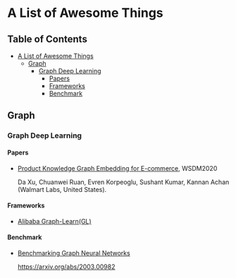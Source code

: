 # A List of Awesome Things

## Table of Contents
<!-- TOC depthFrom:1 depthTo:6 withLinks:1 updateOnSave:1 orderedList:0 -->

- [A List of Awesome Things](#a-list-of-awesome-things)
	- [Graph](#graph)
		- [Graph Deep Learning](#graph-deep-learning)
			- [Papers](#papers)
			- [Frameworks](#frameworks)
			- [Benchmark](#benchmark)

<!-- /TOC -->

## Graph

### Graph Deep Learning

#### Papers

- [Product Knowledge Graph Embedding for E-commerce](https://arxiv.org/pdf/1911.12481v1), WSDM2020

  Da Xu, Chuanwei Ruan, Evren Korpeoglu, Sushant Kumar, Kannan Achan (Walmart Labs, United States).

#### Frameworks

- [Alibaba Graph-Learn(GL)](https://github.com/alibaba/graph-learn)

#### Benchmark

- [Benchmarking Graph Neural Networks](https://github.com/graphdeeplearning/benchmarking-gnns)

  https://arxiv.org/abs/2003.00982
